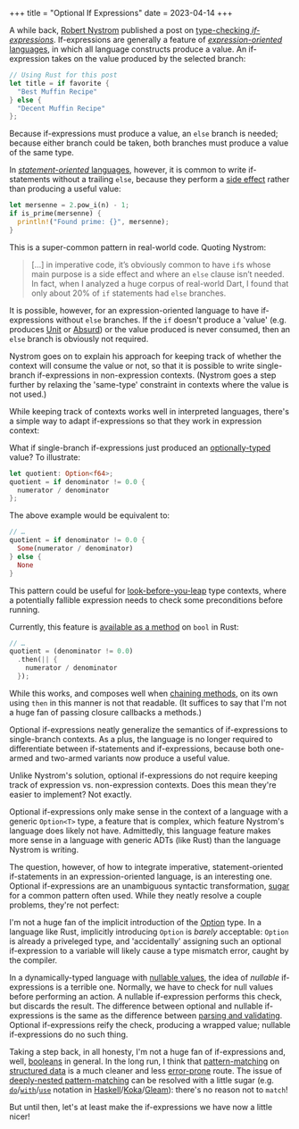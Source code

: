 +++
title = "Optional If Expressions"
date = 2023-04-14
+++

A while back, [Robert Nystrom][1] published a post on [type-checking *if-expressions*][2]. If-expressions are generally a feature of [*expression-oriented* languages][3], in which all language constructs produce a value. An if-expression takes on the value produced by the selected branch:

```rust
// Using Rust for this post
let title = if favorite {
  "Best Muffin Recipe"
} else {
  "Decent Muffin Recipe"
};
```

Because if-expressions must produce a value, an `else` branch is needed; because either branch could be taken, both branches must produce a value of the same type.

In [*statement-oriented* languages][4], however, it is common to write if-statements without a trailing `else`, because they perform a [side effect][5] rather than producing a useful value:

```rust
let mersenne = 2.pow_i(n) - 1;
if is_prime(mersenne) {
  println!("Found prime: {}", mersenne);
}
```

This is a super-common pattern in real-world code. Quoting Nystrom:

> [...] in imperative code, it’s obviously common to have `if`s whose main purpose is a side effect and where an `else` clause isn’t needed. In fact, when I analyzed a huge corpus of real-world Dart, I found that only about 20% of `if` statements had `else` branches.

It is possible, however, for an expression-oriented language to have if-expressions without `else` branches. If the `if` doesn't produce a 'value' (e.g. produces [Unit][6] or [Absurd][7]) or the value produced is never consumed, then an `else` branch is obviously not required.

Nystrom goes on to explain his approach for keeping track of whether the context will consume the value or not, so that it is possible to write single-branch if-expressions in non-expression contexts. (Nystrom goes a step further by relaxing the 'same-type' constraint in contexts where the value is not used.)

While keeping track of contexts works well in interpreted languages, there's a simple way to adapt if-expressions so that they work in expression context:

What if single-branch if-expressions just produced an [optionally-typed][8] value? To illustrate:

```rust
let quotient: Option<f64>;
quotient = if denominator != 0.0 {
  numerator / denominator
};
```

The above example would be equivalent to:

```rust
// …
quotient = if denominator != 0.0 {
  Some(numerator / denominator)
} else {
  None
}
```

This pattern could be useful for [look-before-you-leap][9] type contexts, where a potentially fallible expression needs to check some preconditions before running.

Currently, this feature is [available as a method][10] on `bool` in Rust:

```rust
// …
quotient = (denominator != 0.0)
  .then(|| { 
    numerator / denominator
  });
```

While this works, and composes well when [chaining methods][12], on its own using `then` in this manner is not that readable. (It suffices to say that I'm not a huge fan of passing closure callbacks a methods.)

Optional if-expressions neatly generalize the semantics of if-expressions to single-branch contexts. As a plus, the language is no longer required to differentiate between if-statements and if-expressions, because both one-armed and two-armed variants now produce a useful value.

Unlike Nystrom's solution, optional if-expressions do not require keeping track of expression vs. non-expression contexts. Does this mean they're easier to implement? Not exactly. 

Optional if-expressions only make sense in the context of a language with a generic `Option<T>` type, a feature that is complex, which feature Nystrom's language does likely not have. Admittedly, this language feature makes more sense in a language with generic ADTs (like Rust) than the language Nystrom is writing.

The question, however, of how to integrate imperative, statement-oriented if-statements in an expression-oriented language, is an interesting one. Optional if-expressions are an unambiguous syntactic transformation, [sugar][13] for a common pattern often used. While they neatly resolve a couple problems, they're not perfect:

I'm not a huge fan of the implicit introduction of the [Option][8] type. In a language like Rust, implicitly introducing `Option` is *barely* acceptable: `Option` is already a priveleged type, and 'accidentally' assigning such an optional if-expression to a variable will likely cause a type mismatch error, caught by the compiler.

In a dynamically-typed language with [nullable values][15], the idea of *nullable* if-expressions is a terrible one. Normally, we have to check for null values before performing an action. A nullable if-expression performs this check, but discards the result. The difference between optional and nullable if-expressions is the same as the difference between [parsing and validating][27]. Optional if-expressions reify the check, producing a wrapped value; nullable if-expressions do no such thing.

Taking a step back, in all honesty, I'm not a huge fan of if-expressions and, well, [booleans][16] in general. In the long run, I think that [pattern-matching][17] on [structured data][18] is a much cleaner and less [error-prone][19] route. The issue of [deeply-nested pattern-matching][20] can be resolved with a little sugar (e.g. [`do`][21]/[`with`][22]/[`use`][23] notation in [Haskell][24]/[Koka][25]/[Gleam][26]): there's no reason not to `match`!

But until then, let's at least make the if-expressions we have now a little nicer! 

[1]: https://twitter.com/munificentbob
[2]: http://journal.stuffwithstuff.com/2023/01/03/type-checking-if-expressions/
[3]: https://en.wikipedia.org/wiki/Expression-oriented_programming_language
[4]: https://en.wikipedia.org/wiki/Imperative_programming
[5]: https://en.wikipedia.org/wiki/Side_effect_(computer_science)
[6]: https://en.wikipedia.org/wiki/Unit_type
[7]: https://en.wikipedia.org/wiki/Empty_type
[8]: https://en.wikipedia.org/wiki/Option_type
[9]: https://wiki.c2.com/?LookBeforeYouLeap
[10]: https://doc.rust-lang.org/std/primitive.bool.html#method.then
[12]: https://dhghomon.github.io/easy_rust/Chapter_35.html
[13]: https://en.wikipedia.org/wiki/Syntactic_sugar
[15]: https://en.wikipedia.org/wiki/Nullable_type
[16]: https://wiki.c2.com/?UseEnumsNotBooleans
[17]: https://en.wikipedia.org/wiki/Pattern_matching
[18]: https://en.wikipedia.org/wiki/Algebraic_data_type
[19]: https://tuacm.com/blog/switch-statements-wont-fix-yandere-simulator/
[20]: https://www.reddit.com/r/rust/comments/7m7rn8/avoiding_deeply_nested_matchstructures/
[21]: https://en.wikibooks.org/wiki/Haskell/do_notation
[22]: https://koka-lang.github.io/koka/doc/book.html#sec-with
[23]: https://gleam.run/news/v0.25-introducing-use-expressions/
[24]: https://www.haskell.org/
[25]: https://koka-lang.github.io/
[26]: https://gleam.run/
[27]: https://lexi-lambda.github.io/blog/2019/11/05/parse-don-t-validate/
